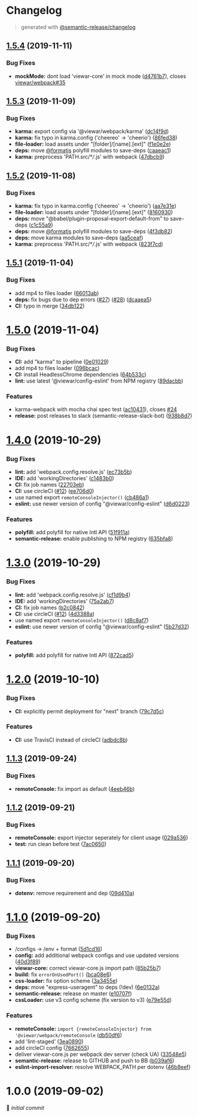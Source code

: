 # Changelog

> generated with [@semantic-release/changelog](https://github.com/semantic-release/changelog)

## [1.5.4](https://github.com/viewar/webpack/compare/v1.5.3...v1.5.4) (2019-11-11)

### Bug Fixes

* **mockMode:** dont load 'viewar-core' in mock mode ([d4761b7](https://github.com/viewar/webpack/commit/d4761b7b88e447e069d38480ea86e5666af15dee)), closes [viewar/webpack#35](https://github.com/viewar/webpack/issues/35)

## [1.5.3](https://github.com/viewar/webpack/compare/v1.5.2...v1.5.3) (2019-11-09)

### Bug Fixes

- **karma:** export config via '@viewar/webpack/karma' ([dc14f9d](https://github.com/viewar/webpack/commit/dc14f9dd5812b5a9d86f2f9a743a2aedf7821ae9))
- **karma:** fix typo in karma.config ('cheereo' -> 'cheerio') ([86fed38](https://github.com/viewar/webpack/commit/86fed38dd5ea12377ceb2476c0058aeaded02275))
- **file-loader:** load assets under "[folder]/[name].[ext]" ([f1e0e2e](https://github.com/viewar/webpack/commit/f1e0e2ec19be6ee04bfd13daadac605ae600323d))
- **deps:** move [@formatjs](https://github.com/formatjs) polyfill modules to save-deps ([caaeac1](https://github.com/viewar/webpack/commit/caaeac1dbd7fccd1de9ceeb22ea295d57d62268b))
- **karma:** preprocess 'PATH.src/\*_/_.js' with webpack ([47dbcb9](https://github.com/viewar/webpack/commit/47dbcb976a7206f68dd4818e67cc3798f9237fa6))

## [1.5.2](https://github.com/viewar/webpack/compare/v1.5.1...v1.5.2) (2019-11-08)

### Bug Fixes

- **karma:** fix typo in karma.config ('cheereo' -> 'cheerio') ([aa7e31e](https://github.com/viewar/webpack/commit/aa7e31e44d7c041b12a029718fa21e0b81ee391c))
- **file-loader:** load assets under "[folder]/[name].[ext]" ([8160930](https://github.com/viewar/webpack/commit/81609303b95210b843167eab38383715af4a525f))
- **deps:** move "@babel/plugin-proposal-export-default-from" to save-deps ([c1c55a9](https://github.com/viewar/webpack/commit/c1c55a9630cb72b384d22a64e790a874c3525dd6))
- **deps:** move [@formatjs](https://github.com/formatjs) polyfill modules to save-deps ([4f3db82](https://github.com/viewar/webpack/commit/4f3db82024cb5e4fe24bf72ab43db3b12c388bbe))
- **deps:** move karma modules to save-deps ([aa5ceaf](https://github.com/viewar/webpack/commit/aa5ceafabf18dc3c4ee1b366564beb44f95fb220))
- **karma:** preprocess 'PATH.src/\*_/_.js' with webpack ([823f7cd](https://github.com/viewar/webpack/commit/823f7cda5c6b5291f375b4059f518373cebbd36f))

## [1.5.1](https://github.com/viewar/webpack/compare/v1.5.0...v1.5.1) (2019-11-04)

### Bug Fixes

- add mp4 to files loader ([66013ab](https://github.com/viewar/webpack/commit/66013abac67b1c83ec7de2a3a968f9cedf9c038a))
- **deps:** fix bugs due to dep errors ([#27](https://github.com/viewar/webpack/issues/27)) ([#28](https://github.com/viewar/webpack/issues/28)) ([dcaaea5](https://github.com/viewar/webpack/commit/dcaaea51007ebd1d37bed79d66357ca6b327c331))
- **CI:** typo in merge ([34db122](https://github.com/viewar/webpack/commit/34db1225fb1e0ae0fa84ecffa6ea6aba6db9ad3c))

# [1.5.0](https://github.com/viewar/webpack/compare/v1.4.0...v1.5.0) (2019-11-04)

### Bug Fixes

- **CI:** add "karma" to pipeline ([0e01029](https://github.com/viewar/webpack/commit/0e0102925da2427780fe004fe7bd5957969babdb))
- add mp4 to files loader ([096bcac](https://github.com/viewar/webpack/commit/096bcac37dc4bade45d5edfad9bcbf3de05daef4))
- **CI:** install HeadlessChrome dependencies ([64b533c](https://github.com/viewar/webpack/commit/64b533cbcf6fd476b15b4b6b50d0ca19ef44dfe8))
- **lint:** use latest '@viewar/config-eslint' from NPM registry ([89dacbb](https://github.com/viewar/webpack/commit/89dacbb2c44fee5d94b86a47a8522fcd54bab031))

### Features

- karma-webpack with mocha chai spec test ([ac10431](https://github.com/viewar/webpack/commit/ac1043109fe8148457fd1ddfa6ed5499b0f5eebd)), closes [#24](https://github.com/viewar/webpack/issues/24)
- **release:** post releases to slack (semantic-release-slack-bot) ([938b8d7](https://github.com/viewar/webpack/commit/938b8d7085c678677b87d81e1df8ea2999d071b7))

# [1.4.0](https://github.com/viewar/webpack/compare/v1.3.0...v1.4.0) (2019-10-29)

### Bug Fixes

- **lint:** add 'webpack.config.resolve.js' ([ec73b5b](https://github.com/viewar/webpack/commit/ec73b5b2b3a315a6090102f876274c754c1bf607))
- **IDE:** add 'workingDirectories' ([c1483b0](https://github.com/viewar/webpack/commit/c1483b0298031850cc948088a14a5879efd327d1))
- **CI:** fix job names ([22703eb](https://github.com/viewar/webpack/commit/22703eb79f3a96f9da62f0910648e8be29fe768f))
- **CI:** use circleCI ([#12](https://github.com/viewar/webpack/issues/12)) ([ee706d0](https://github.com/viewar/webpack/commit/ee706d0f1c2637f087928da84429977ea258ebd6))
- use named export `remoteConsoleInjector()` ([cb486a1](https://github.com/viewar/webpack/commit/cb486a1362026394b798f97a673bdc760f05e69d))
- **eslint:** use newer version of config "@viewar/config-eslint" ([d6d0223](https://github.com/viewar/webpack/commit/d6d022313cde11dc8339a329b0423d72dca5b857))

### Features

- **polyfill:** add polyfill for native Intl API ([51f911a](https://github.com/viewar/webpack/commit/51f911a3b3f71d10bd99cf748a84ecf8e82915c2))
- **semantic-release:** enable publishing to NPM registry ([635bfa8](https://github.com/viewar/webpack/commit/635bfa83000b3f8f72bb17f2d95bc16afde4b6b3))

# [1.3.0](https://github.com/viewar/webpack/compare/v1.2.0...v1.3.0) (2019-10-29)

### Bug Fixes

- **lint:** add 'webpack.config.resolve.js' ([cf1d9b4](https://github.com/viewar/webpack/commit/cf1d9b4bd6c283958f5611d19ccc2159069c3e0f))
- **IDE:** add 'workingDirectories' ([75a2ab7](https://github.com/viewar/webpack/commit/75a2ab7cdd2d5299095288ab775588651693279d))
- **CI:** fix job names ([b2c0842](https://github.com/viewar/webpack/commit/b2c084282e73d31c590c34800ec02dcf9cd00f20))
- **CI:** use circleCI ([#12](https://github.com/viewar/webpack/issues/12)) ([4d3388a](https://github.com/viewar/webpack/commit/4d3388a3ccd4f1c2235ad6211015f21f32cfd2cc))
- use named export `remoteConsoleInjector()` ([d8c8af7](https://github.com/viewar/webpack/commit/d8c8af7f3902544763cc93a3a4a19a372c544855))
- **eslint:** use newer version of config "@viewar/config-eslint" ([5b27d32](https://github.com/viewar/webpack/commit/5b27d32556809590b98c4fdb898c1f9548899734))

### Features

- **polyfill:** add polyfill for native Intl API ([872cad5](https://github.com/viewar/webpack/commit/872cad5bda713d4ce93fe3452c94609dd6a224b6))

# [1.2.0](https://github.com/viewar/webpack/compare/v1.1.3...v1.2.0) (2019-10-10)

### Bug Fixes

- **CI:** explicitly permit deployment for "next" branch ([79c7d5c](https://github.com/viewar/webpack/commit/79c7d5c1b43a2bdf8aab566ca8ec79ef92dccf6b))

### Features

- **CI:** use TravisCI instead of circleCI ([adbdc8b](https://github.com/viewar/webpack/commit/adbdc8bc3e68d0dcc1a70d2ebfaf719c04969828))

## [1.1.3](https://github.com/DoubleU23/viewar-webpack/compare/v1.1.2...v1.1.3) (2019-09-24)

### Bug Fixes

- **remoteConsole:** fix import as default ([4eeb46b](https://github.com/DoubleU23/viewar-webpack/commit/4eeb46b))

## [1.1.2](https://github.com/DoubleU23/viewar-webpack/compare/v1.1.1...v1.1.2) (2019-09-21)

### Bug Fixes

- **remoteConsole:** export injector seperately for client usage ([029a536](https://github.com/DoubleU23/viewar-webpack/commit/029a536))
- **test:** run clean before test ([7ac0650](https://github.com/DoubleU23/viewar-webpack/commit/7ac0650))

## [1.1.1](https://github.com/DoubleU23/viewar-webpack/compare/v1.1.0...v1.1.1) (2019-09-20)

### Bug Fixes

- **dotenv:** remove requirement and dep ([09d410a](https://github.com/DoubleU23/viewar-webpack/commit/09d410a))

# [1.1.0](https://github.com/DoubleU23/viewar-webpack/compare/v1.0.0...v1.1.0) (2019-09-20)

### Bug Fixes

- /configs -> /env + format ([5d1cd16](https://github.com/DoubleU23/viewar-webpack/commit/5d1cd16))
- **config:** add additional webpack configs and use updated versions ([40d3f89](https://github.com/DoubleU23/viewar-webpack/commit/40d3f89))
- **viewar-core:** correct viewar-core.js import path ([85b25b7](https://github.com/DoubleU23/viewar-webpack/commit/85b25b7))
- **build:** fix `errorOnUsedPort()` ([bca08e6](https://github.com/DoubleU23/viewar-webpack/commit/bca08e6))
- **css-loader:** fix option scheme ([3a3455e](https://github.com/DoubleU23/viewar-webpack/commit/3a3455e))
- **deps:** move "express-useragent" to deps (!dev) ([6e0132a](https://github.com/DoubleU23/viewar-webpack/commit/6e0132a))
- **semantic-release:** release on master ([e10707f](https://github.com/DoubleU23/viewar-webpack/commit/e10707f))
- **cssLoader:** use v3 config scheme (fix version to v3) ([e79e55d](https://github.com/DoubleU23/viewar-webpack/commit/e79e55d))

### Features

- **remoteConsole:** `import {remoteConsoleInjector} from '@viewar/webpack/remoteConsole` ([db50df6](https://github.com/DoubleU23/viewar-webpack/commit/db50df6))
- add 'lint-staged' ([3ea0890](https://github.com/DoubleU23/viewar-webpack/commit/3ea0890))
- add circleCI config ([7662655](https://github.com/DoubleU23/viewar-webpack/commit/7662655))
- deliver viewar-core.js per webpack dev server (check UA) ([33548e5](https://github.com/DoubleU23/viewar-webpack/commit/33548e5))
- **semantic-release:** release to GITHUB and push to BB ([b039af6](https://github.com/DoubleU23/viewar-webpack/commit/b039af6))
- **eslint-import-resolver:** resolve WEBPACK_PATH per dotenv ([46b8eef](https://github.com/DoubleU23/viewar-webpack/commit/46b8eef))

# 1.0.0 (2019-09-02)

🎉 _initial commit_
